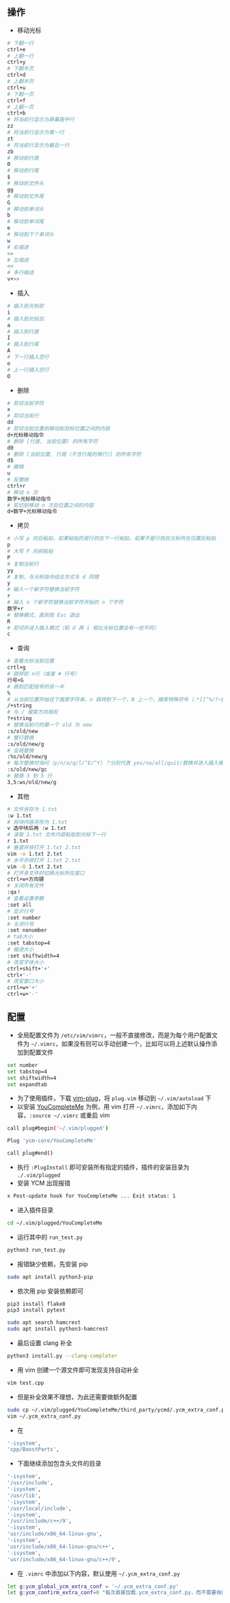 ## 操作

* 移动光标

```sh
# 下翻一行
ctrl+e
# 上翻一行
ctrl+y
# 下翻半页
ctrl+d
# 上翻半页
ctrl+u
# 下翻一页
ctrl+f
# 上翻一页
ctrl+b
# 将当前行显示为屏幕居中行
zz
# 将当前行显示为第一行
zt
# 将当前行显示为最后一行
zb
# 移动到行首
0
# 移动到行尾
$
# 移动到文件头
gg
# 移动到文件尾
G
# 移动到单词头
b
# 移动到单词尾
e
# 移动到下个单词头
w
# 右缩进
>>
# 左缩进
<<
# 多行缩进
v+>>
```

* 插入

```sh
# 插入到光标前
i
# 插入到光标后
a
# 插入到行首
I
# 插入到行尾
A
# 下一行插入空行
o
# 上一行插入空行
O
```

* 删除

```sh
# 剪切当前字符
x
# 剪切当前行
dd
# 剪切当前位置到移动到目标位置之间的内容
d+光标移动指令
# 删除 [行首, 当前位置) 的所有字符
d0
# 删除 [当前位置, 行尾（不含行尾的换行）] 的所有字符
d$
# 撤销
u
# 反撤销
ctrl+r
# 移动 n 次
数字+光标移动指令
# 剪切到移动 n 次后位置之间的内容
d+数字+光标移动指令
```

* 拷贝

```sh
# 小写 p 向后粘贴，如果粘贴的是行则在下一行粘贴，如果不是行则在光标所在位置后粘贴
p
# 大写 P 向前粘贴
P
# 复制当前行
yy
# 复制，与光标指令结合方式与 d 同理
y
# 输入一个新字符替换当前字符
r
# 输入 n 个新字符替换当前字符开始的 n 个字符
数字+r
# 替换模式，直到按 Esc 退出
R
# 剪切并进入插入模式（和 d 再 i 相比光标位置会有一些不同）
c
```

* 查询

```sh
# 查看光标当前位置
crtl+g
# 跳转到 n行（或者 # 行号）
行号+G
# 跳到匹配括号的另一半
%
# 从当前位置开始往下搜索字符串，n 跳转到下一个，N 上一个，搜索特殊符号（.*[]^%/?~$）要加 \ 转义
/+string
# 与 / 搜索方向相反
?+string
# 替换当前行的第一个 old 为 new
:s/old/new
# 整行替换
:s/old/new/g
# 全局替换
:%s/old/new/g
# 每次替换时询问（y/n/a/q/l/^E/^Y）？分别代表 yes/no/all/quit/替换并进入插入模式/向下滚动/向上滚动
:s/old/new/gc
# 替换 3 到 5 行
3,5:ws/old/new/g
```

* 其他

```sh
# 文件另存为 1.txt
:w 1.txt
# 将块内容另存为 1.txt
v 选中块后再 :w 1.txt
# 读取 1.txt 文件内容粘贴到光标下一行
r 1.txt
# 垂直并排打开 1.txt 2.txt
vim -o 1.txt 2.txt
# 水平并排打开 1.txt 2.txt
vim -O 1.txt 2.txt
# 打开多文件时切换光标所在窗口
ctrl+w+方向键
# 关闭所有文件
:qa！
# 查看设置参数
:set all
# 显示行号
:set number
# 关闭行号
:set nonumber
# tab大小
:set tabstop=4
# 缩进大小
:set shiftwidth=4
# 改变字体大小
ctrl+shift+'+'
ctrl+'-'
# 改变窗口大小
crtl+w+'+'
ctrl+w+'-'
```

## 配置

* 全局配置文件为 `/etc/vim/vimrc`，一般不直接修改，而是为每个用户配置文件为 `~/.vimrc`，如果没有则可以手动创建一个，比如可以将上述默认操作添加到配置文件

```sh
set number
set tabstop=4
set shiftwidth=4
set expandtab
```

* 为了使用插件，下载 [vim-plug](https://github.com/junegunn/vim-plug)，将 `plug.vim` 移动到 `~/.vim/autoload` 下
* 以安装 [YouCompleteMe](https://github.com/ycm-core/YouCompleteMe) 为例，用 vim 打开 `~/.vimrc`，添加如下内容，`:source ~/.vimrc` 或重启 vim

```sh
call plug#begin('~/.vim/plugged')

Plug 'ycm-core/YouCompleteMe'

call plug#end()
```

* 执行 `:PlugInstall` 即可安装所有指定的插件，插件的安装目录为 `./.vim/plugged`
* 安装 YCM 出现报错

```sh
x Post-update hook for YouCompleteMe ... Exit status: 1
```

* 进入插件目录

```sh
cd ~/.vim/plugged/YouCompleteMe
```

* 运行其中的 `run_test.py`

```sh
python3 run_test.py
```

* 报错缺少依赖，先安装 pip

```sh
sudo apt install python3-pip
```

* 依次用 pip 安装依赖即可

```sh
pip3 install flake8
pip3 install pytest

sudo apt search hamcrest
sudo apt install python3-hamcrest
```

* 最后设置 clang 补全

```sh
python3 install.py --clang-completer
```

* 用 vim 创建一个源文件即可发现支持自动补全

```sh
vim test.cpp
```

* 但是补全效果不理想，为此还需要做额外配置

```sh
sudo cp ~/.vim/plugged/YouCompleteMe/third_party/ycmd/.ycm_extra_conf.py ~/.ycm_extra_conf.py
vim ~/.ycm_extra_conf.py
```

* 在

```sh
'-isystem',
'cpp/BoostParts',
```

* 下面继续添加包含头文件的目录

```sh
'-isystem',
'/usr/include',
'-isystem',
'/usr/lib',
'-isystem',
'/usr/local/include',
'-isystem',
'/usr/include/c++/9',
'-isystem',
'usr/include/x86_64-linux-gnu',
'-isystem',
'usr/include/x86_64-linux-gnu/c++',
'-isystem',
'usr/include/x86_64-linux-gnu/c++/9',
```

* 在 `.vimrc` 中添加以下内容，默认使用 `~/.ycm_extra_conf.py`

```sh
let g:ycm_global_ycm_extra_conf = '~/.ycm_extra_conf.py'
let g:ycm_confirm_extra_conf=0 "每次直接加载.ycm_extra_conf.py，而不需要询问
```

